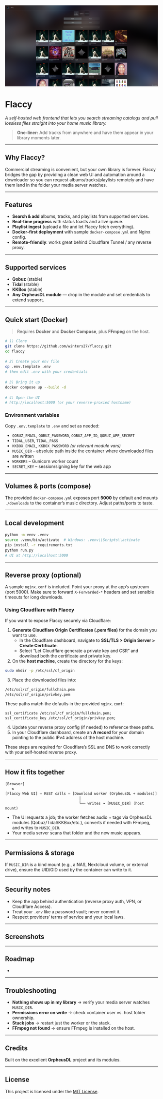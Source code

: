 <!-- Updated main image: replaced with flaccyweb.png added to app/static.
     Comment added by automated update. -->
![Flaccy screenshot](app/static/flaccyweb.png)

# Flaccy

*A self‑hosted web frontend that lets you search streaming catalogs and pull lossless files straight into your home music library.*

> **One‑liner:** Add tracks from anywhere and have them appear in your library moments later.

---

## Why Flaccy?

Commercial streaming is convenient, but your own library is forever. Flaccy bridges the gap by providing a clean web UI and automation around a downloader so you can request albums/tracks/playlists remotely and have them land in the folder your media server watches.

---

## Features

- **Search & add** albums, tracks, and playlists from supported services.
- **Real‑time progress** with status toasts and a live queue.
- **Playlist ingest** (upload a file and let Flaccy fetch everything).
- **Docker‑first deployment** with sample `docker-compose.yml` and Nginx config.
- **Remote‑friendly**: works great behind Cloudflare Tunnel / any reverse proxy.

---

## Supported services

- **Qobuz** (stable)
- **Tidal** (stable)
- **KKBox** (stable)
- **Any OrpheusDL module** — drop in the module and set credentials to extend support.

---

## Quick start (Docker)

> Requires **Docker** and **Docker Compose**, plus **FFmpeg** on the host.

```bash
# 1) Clone
git clone https://github.com/winters27/flaccy.git
cd flaccy

# 2) Create your env file
cp .env.template .env
# then edit .env with your credentials

# 3) Bring it up
docker compose up --build -d

# 4) Open the UI
# http://localhost:5000 (or your reverse-proxied hostname)
```

### Environment variables

Copy `.env.template` to `.env` and set as needed:

- `QOBUZ_EMAIL`, `QOBUZ_PASSWORD`, `QOBUZ_APP_ID`, `QOBUZ_APP_SECRET`
- `TIDAL_USER`, `TIDAL_PASS`
- `KKBOX_EMAIL`, `KKBOX_PASSWORD` *(or relevant module vars)*
- `MUSIC_DIR` – absolute path inside the container where downloaded files are written
- `WORKERS` – Gunicorn worker count
- `SECRET_KEY` – session/signing key for the web app

---

## Volumes & ports (compose)

The provided `docker-compose.yml` exposes port **5000** by default and mounts `./downloads` to the container’s music directory. Adjust paths/ports to taste.

---

## Local development

```bash
python -m venv .venv
source .venv/bin/activate  # Windows: .venv\\Scripts\\activate
pip install -r requirements.txt
python run.py
# UI at http://localhost:5000
```

---

## Reverse proxy (optional)

A sample `nginx.conf` is included. Point your proxy at the app’s upstream (port 5000). Make sure to forward `X-Forwarded-*` headers and set sensible timeouts for long downloads.

### Using Cloudflare with Flaccy

If you want to expose Flaccy securely via Cloudflare:

1. **Generate Cloudflare Origin Certificates (.pem files)** for the domain you want to use.
   - In the Cloudflare dashboard, navigate to **SSL/TLS > Origin Server > Create Certificate**.
   - Select “Let Cloudflare generate a private key and CSR” and download both the certificate and private key.
2. On the **host machine**, create the directory for the keys:

```bash
sudo mkdir -p /etc/ssl/cf_origin
```

3. Place the downloaded files into:

```bash
/etc/ssl/cf_origin/fullchain.pem
/etc/ssl/cf_origin/privkey.pem
```

These paths match the defaults in the provided `nginx.conf`:

```
ssl_certificate /etc/ssl/cf_origin/fullchain.pem;
ssl_certificate_key /etc/ssl/cf_origin/privkey.pem;
```

4. Update your reverse proxy config (if needed) to reference these paths.
5. In your Cloudflare dashboard, create an **A record** for your domain pointing to the public IPv4 address of the host machine.

These steps are required for Cloudflare’s SSL and DNS to work correctly with your self‑hosted reverse proxy.

---

## How it fits together

```
[Browser]
   ⇅
[Flaccy Web UI] — REST calls — [Download worker (OrpheusDL + modules)]
                                  │
                                  └── writes → [MUSIC_DIR] (host mount)
```

- The UI requests a job; the worker fetches audio + tags via OrpheusDL modules (Qobuz/Tidal/KKBox/etc.), converts if needed with FFmpeg, and writes to `MUSIC_DIR`.
- Your media server scans that folder and the new music appears.

---

## Permissions & storage

If `MUSIC_DIR` is a bind mount (e.g., a NAS, Nextcloud volume, or external drive), ensure the UID/GID used by the container can write to it.

---

## Security notes

- Keep the app behind authentication (reverse proxy auth, VPN, or Cloudflare Access).
- Treat your `.env` like a password vault; never commit it.
- Respect providers’ terms of service and your local laws.

---

## Screenshots

> 

---

## Roadmap

-

---

## Troubleshooting

- **Nothing shows up in my library** → verify your media server watches `MUSIC_DIR`.
- **Permissions error on write** → check container user vs. host folder ownership.
- **Stuck jobs** → restart just the worker or the stack.
- **FFmpeg not found** → ensure FFmpeg is installed on the host.

---

## Credits

Built on the excellent **OrpheusDL** project and its modules.

---

## License

This project is licensed under the [MIT License](LICENSE).
